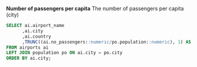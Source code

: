 **Number of passengers per capita**
The number of passengers per capita (city) 

```SQL
SELECT ai.airport_name
	  ,ai.city
	  ,ai.country
	  ,TRUNC((ai.no_passengers::numeric/po.population::numeric), 1) AS passengers_per_capita 
FROM airports ai
LEFT JOIN population po ON ai.city = po.city
ORDER BY ai.city;
```

